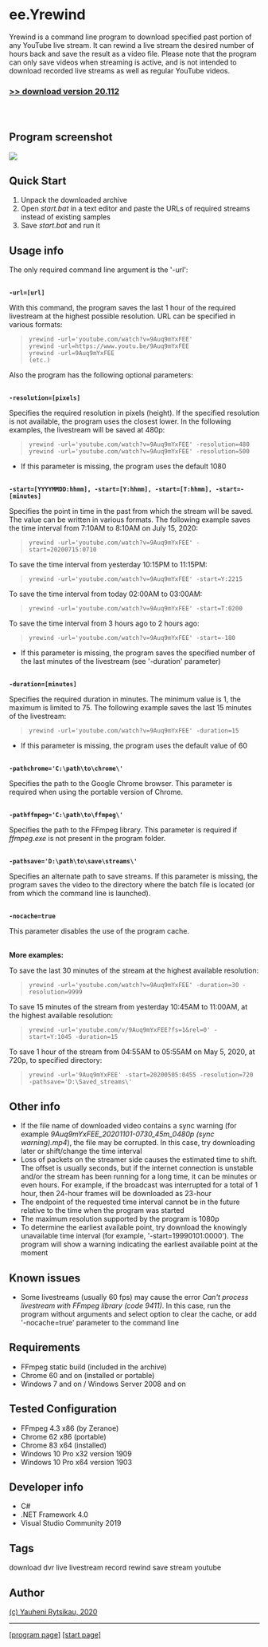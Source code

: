 # ee.Yrewind

Yrewind is a command line program to download specified past portion of any YouTube live stream. It can rewind a live stream the desired number of hours back and save the result as a video file. Please note that the program can only save videos when streaming is active, and is not intended to download recorded live streams as well as regular YouTube videos.

### [>> download version 20.112](https://github.com/rytsikau/ee.yrewind/raw/main/ee.yrewind_20.112.zip)<br><br><br>



## Program screenshot

<img src='https://github.com/rytsikau/ee.yrewind/raw/main/screenshot.png'>



## Quick Start

1. Unpack the downloaded archive
2. Open *start.bat* in a text editor and paste the URLs of required streams instead of existing samples
3. Save *start.bat* and run it



## Usage info

The only required command line argument is the '-url':

<br>**` -url=[url] `**

With this command, the program saves the last 1 hour of the required livestream at the highest possible resolution. URL can be specified in various formats:
>     yrewind -url='youtube.com/watch?v=9Auq9mYxFEE'
>     yrewind -url=https://www.youtu.be/9Auq9mYxFEE
>     yrewind -url=9Auq9mYxFEE
>     (etc.)



Also the program has the following optional parameters:

<br>**` -resolution=[pixels] `**

Specifies the required resolution in pixels (height). If the specified resolution is not available, the program uses the closest lower. In the following examples, the livestream will be saved at 480p:
>     yrewind -url='youtube.com/watch?v=9Auq9mYxFEE' -resolution=480
>     yrewind -url='youtube.com/watch?v=9Auq9mYxFEE' -resolution=500

* If this parameter is missing, the program uses the default 1080



<br>**` -start=[YYYYMMDD:hhmm], -start=[Y:hhmm], -start=[T:hhmm], -start=-[minutes] `**

Specifies the point in time in the past from which the stream will be saved. The value can be written in various formats. The following example saves the time interval from 7:10AM to 8:10AM on July 15, 2020:
>     yrewind -url='youtube.com/watch?v=9Auq9mYxFEE' -start=20200715:0710

To save the time interval from yesterday 10:15PM to 11:15PM:
>     yrewind -url='youtube.com/watch?v=9Auq9mYxFEE' -start=Y:2215

To save the time interval from today 02:00AM to 03:00AM:
>     yrewind -url='youtube.com/watch?v=9Auq9mYxFEE' -start=T:0200

To save the time interval from 3 hours ago to 2 hours ago:
>     yrewind -url='youtube.com/watch?v=9Auq9mYxFEE' -start=-180

* If this parameter is missing, the program saves the specified number of the last minutes of the livestream (see '-duration' parameter)



<br>**` -duration=[minutes] `**

Specifies the required duration in minutes. The minimum value is 1, the maximum is limited to 75. The following example saves the last 15 minutes of the livestream:
>     yrewind -url='youtube.com/watch?v=9Auq9mYxFEE' -duration=15

* If this parameter is missing, the program uses the default value of 60



<br>**` -pathchrome='C:\path\to\chrome\' `**

Specifies the path to the Google Chrome browser. This parameter is required when using the portable version of Chrome.



<br>**` -pathffmpeg='C:\path\to\ffmpeg\' `**

Specifies the path to the FFmpeg library. This parameter is required if *ffmpeg.exe* is not present in the program folder.



<br>**` -pathsave='D:\path\to\save\streams\' `**

Specifies an alternate path to save streams. If this parameter is missing, the program saves the video to the directory where the batch file is located (or from which the command line is launched).



<br>**` -nocache=true `**

This parameter disables the use of the program cache.



<br>**More examples:**

To save the last 30 minutes of the stream at the highest available resolution:
>     yrewind -url='youtube.com/watch?v=9Auq9mYxFEE' -duration=30 -resolution=9999

To save 15 minutes of the stream from yesterday 10:45AM to 11:00AM, at the highest available resolution:
>     yrewind -url='youtube.com/v/9Auq9mYxFEE?fs=1&rel=0' -start=Y:1045 -duration=15

To save 1 hour of the stream from 04:55AM to 05:55AM on May 5, 2020, at 720p, to specified directory:
>     yrewind -url='9Auq9mYxFEE' -start=20200505:0455 -resolution=720 -pathsave='D:\Saved_streams\'



## Other info

* If the file name of downloaded video contains a sync warning (for example *9Auq9mYxFEE_20201101-0730_45m_0480p (sync warning).mp4*), the file may be corrupted. In this case, try downloading later or shift/change the time interval
* Loss of packets on the streamer side causes the estimated time to shift. The offset is usually seconds, but if the internet connection is unstable and/or the stream has been running for a long time, it can be minutes or even hours. For example, if the broadcast was interrupted for a total of 1 hour, then 24-hour frames will be downloaded as 23-hour
* The endpoint of the requested time interval cannot be in the future relative to the time when the program was started
* The maximum resolution supported by the program is 1080p
* To determine the earliest available point, try download the knowingly unavailable time interval (for example, '-start=19990101:0000'). The program will show a warning indicating the earliest available point at the moment



## Known issues

* Some livestreams (usually 60 fps) may cause the error *Can't process livestream with FFmpeg library (code 9411)*. In this case, run the program without arguments and select option to clear the cache, or add '-nocache=true' parameter to the command line



## Requirements

* FFmpeg static build (included in the archive)
* Chrome 60 and on (installed or portable)
* Windows 7 and on / Windows Server 2008 and on



## Tested Configuration

* FFmpeg 4.3 x86 (by Zeranoe)
* Chrome 62 x86 (portable)
* Chrome 83 x64 (installed)
* Windows 10 Pro x32 version 1909
* Windows 10 Pro x64 version 1903



## Developer info

* C#
* .NET Framework 4.0
* Visual Studio Community 2019



## Tags

download dvr live livestream record rewind save stream youtube



## Author

[(c) Yauheni Rytsikau, 2020](mailto:y.rytsikau@gmail.com)

---
[[program page]](https://rytsikau.github.io/ee.Yrewind) [[start page]](https://rytsikau.github.io)
